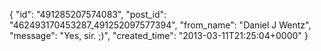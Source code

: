  {
   "id": "491285207574083",
   "post_id": "462493170453287_491252097577394",
   "from_name": "Daniel J Wentz",
   "message": "Yes, sir. ;)",
   "created_time": "2013-03-11T21:25:04+0000"
 }
